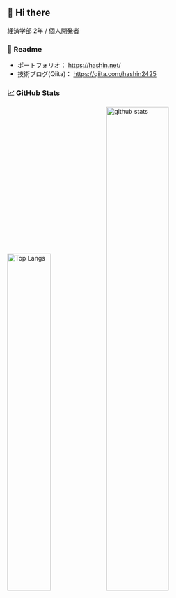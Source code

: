 ## 🌱 Hi there

経済学部 2年 / 個人開発者

### 👀 Readme

- ポートフォリオ： https://hashin.net/
- 技術ブログ(Qiita)： https://qiita.com/hashin2425

### 📈 GitHub Stats

<p align="left">
  <img alt="Top Langs" width="44.5%" src="https://github-readme-stats-vercel-wea9.vercel.app/api/top-langs/?username=hashin2425&langs_count=100&layout=compact&show_icons=true&hide=jupyter%20notebook,HTML,HLSL,ShaderLab,CSS,Sass" />
  
  <img alt="github stats" width="53.3%" src="https://github-readme-stats-vercel-wea9.vercel.app/api?username=hashin2425&show_icons=ture&count_private=true&include_all_commits=true" />
</p>
